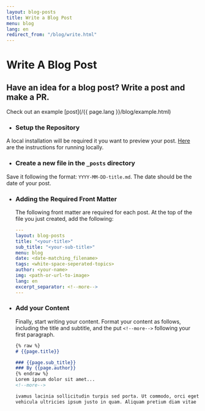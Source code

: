 ```yaml
---
layout: blog-posts
title: Write a Blog Post
menu: blog
lang: en
redirect_from: "/blog/write.html"
---
```

  
# Write A Blog Post
  
## Have an idea for a blog post? Write a post and make a PR.

Check out an example [post](/{{ page.lang }}/blog/example.html)

- ### Setup the Repository 
A local installation will be required it you want to preview your post. [Here](https://github.com/expressjs/expressjs.com?tab=readme-ov-file#expressjscom) are the instructions for running locally. 

- ### Create a new file in the `_posts` directory
Save it following the format: `YYYY-MM-DD-title.md`. The date should be the date of your post.

- ### Adding the Required Front Matter
    The following front matter are required for each post. At the top of the file you just created, add the following:

    ```yaml
    ---
    layout: blog-posts
    title: "<your-title>"
    sub_title: "<your-sub-title>"
    menu: blog
    date: <date-matching_filename>
    tags: <white-space-seperated-topics>
    author: <your-name>
    img: <path-or-url-to-image>
    lang: en
    excerpt_separator: <!--more-->
    ---
    ```

- ### Add your Content
    Finally, start writing your content. Format your content as follows, including the title and subtitle, and the put `<!--more-->` following your first paragraph.

    ```markdown
    {% raw %}
    # {{page.title}}

    ### {{page.sub_title}}
    ### By {{page.author}}
    {% endraw %}
    Lorem ipsum dolor sit amet...
    <!--more-->

    ivamus lacinia sollicitudin turpis sed porta. Ut commodo, orci eget congue dictum, sapien est scelerisque ante, 
    vehicula ultricies ipsum justo in quam. Aliquam pretium diam vitae neque eleifend laoreet. 
    ```